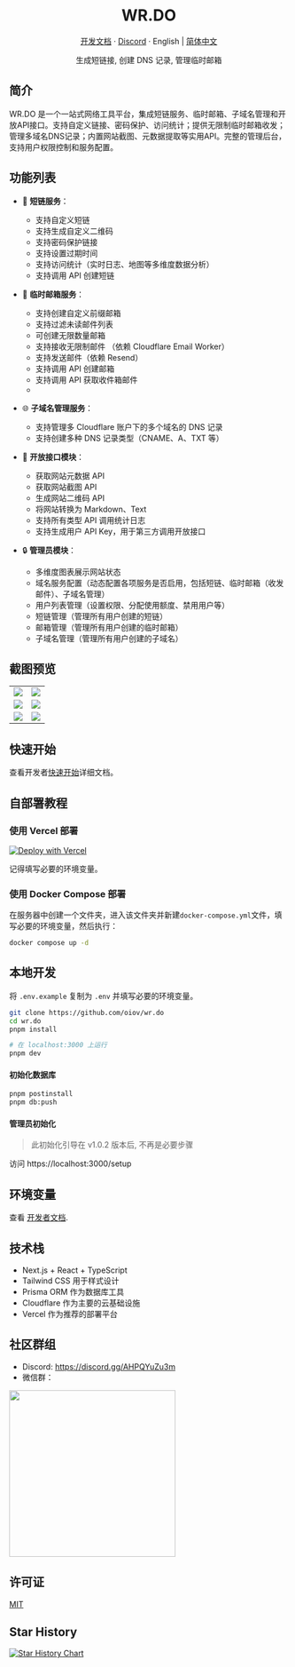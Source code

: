 <div align="center">
  <h1>WR.DO</h1>
  <p><a href="https://wr.do/docs/developer">开发文档</a> · <a href="https://discord.gg/AHPQYuZu3m">Discord</a> · English | <a href="/README-zh.md">简体中文</a></p>
  <p>生成短链接, 创建 DNS 记录, 管理临时邮箱</p>
  <!-- <img src="https://wr.do/_static/images/light-preview.png"/> -->
</div>

## 简介

WR.DO 是一个一站式网络工具平台，集成短链服务、临时邮箱、子域名管理和开放API接口。支持自定义链接、密码保护、访问统计；提供无限制临时邮箱收发；管理多域名DNS记录；内置网站截图、元数据提取等实用API。完整的管理后台，支持用户权限控制和服务配置。

## 功能列表

- 🔗 **短链服务**：
  - 支持自定义短链
  - 支持生成自定义二维码
  - 支持密码保护链接
  - 支持设置过期时间
  - 支持访问统计（实时日志、地图等多维度数据分析）
  - 支持调用 API 创建短链

- 📮 **临时邮箱服务**：
  - 支持创建自定义前缀邮箱
  - 支持过滤未读邮件列表
  - 可创建无限数量邮箱
  - 支持接收无限制邮件 （依赖 Cloudflare Email Worker）
  - 支持发送邮件（依赖 Resend）
  - 支持调用 API 创建邮箱
  - 支持调用 API 获取收件箱邮件
  - 
- 🌐 **子域名管理服务**：
  - 支持管理多 Cloudflare 账户下的多个域名的 DNS 记录
  - 支持创建多种 DNS 记录类型（CNAME、A、TXT 等）

- 📡 **开放接口模块**：
  - 获取网站元数据 API
  - 获取网站截图 API
  - 生成网站二维码 API
  - 将网站转换为 Markdown、Text
  - 支持所有类型 API 调用统计日志
  - 支持生成用户 API Key，用于第三方调用开放接口
  
- 🔒 **管理员模块**：
  - 多维度图表展示网站状态
  - 域名服务配置（动态配置各项服务是否启用，包括短链、临时邮箱（收发邮件）、子域名管理）
  - 用户列表管理（设置权限、分配使用额度、禁用用户等）
  - 短链管理（管理所有用户创建的短链）
  - 邮箱管理（管理所有用户创建的临时邮箱）
  - 子域名管理（管理所有用户创建的子域名）

## 截图预览

<table>
  <tr>
    <td><img src="https://wr.do/_static/images/light-preview.png" /></td>
    <td><img src="https://wr.do/_static/images/example_02.png" /></td>
  </tr>
  <tr>
    <td><img src="https://wr.do/_static/images/example_01.png" /></td>
    <td><img src="https://wr.do/_static/images/realtime-globe.png" /></td>
  </tr>
  <tr>
    <td><img src="https://wr.do/_static/images/example_03.png" /></td>
    <td><img src="https://wr.do/_static/images/domains.png" /></td>
  </tr>
</table>

## 快速开始

查看开发者[快速开始](https://wr.do/docs/developer/quick-start)详细文档。

## 自部署教程

### 使用 Vercel 部署

[![Deploy with Vercel](https://vercel.com/button)](https://vercel.com/new/clone?repository-url=https://github.com/oiov/wr.do.git&project-name=wrdo)

记得填写必要的环境变量。

### 使用 Docker Compose 部署

在服务器中创建一个文件夹，进入该文件夹并新建`docker-compose.yml`文件，填写必要的环境变量，然后执行：

```bash
docker compose up -d
```

## 本地开发

将 `.env.example` 复制为 `.env` 并填写必要的环境变量。

```bash
git clone https://github.com/oiov/wr.do
cd wr.do
pnpm install

# 在 localhost:3000 上运行
pnpm dev
```

#### 初始化数据库

```bash
pnpm postinstall
pnpm db:push
```

#### 管理员初始化

> 此初始化引导在 v1.0.2 版本后, 不再是必要步骤

访问 https://localhost:3000/setup

## 环境变量

查看 [开发者文档](https://wr.do/docs/developer).

## 技术栈

- Next.js + React + TypeScript
- Tailwind CSS 用于样式设计
- Prisma ORM 作为数据库工具
- Cloudflare 作为主要的云基础设施
- Vercel 作为推荐的部署平台

## 社区群组

- Discord: https://discord.gg/AHPQYuZu3m
- 微信群：

<img width="300" src="https://wr.do/s/group" />

## 许可证

[MIT](/LICENSE.md)

## Star History

<a href="https://star-history.com/#oiov/wr.do&Date">
 <picture>
   <source media="(prefers-color-scheme: dark)" srcset="https://api.star-history.com/svg?repos=oiov/wr.do&type=Date&theme=dark" />
   <source media="(prefers-color-scheme: light)" srcset="https://api.star-history.com/svg?repos=oiov/wr.do&type=Date" />
   <img alt="Star History Chart" src="https://api.star-history.com/svg?repos=oiov/wr.do&type=Date" />
 </picture>
</a>